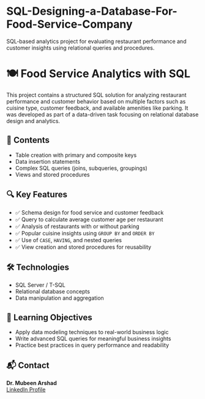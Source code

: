 # SQL-Designing-a-Database-For-Food-Service-Company
SQL-based analytics project for evaluating restaurant performance and customer insights using relational queries and procedures.

# 🍽️ Food Service Analytics with SQL

This project contains a structured SQL solution for analyzing restaurant performance and customer behavior based on multiple factors such as cuisine type, customer feedback, and available amenities like parking. It was developed as part of a data-driven task focusing on relational database design and analytics.

## 📁 Contents

  - Table creation with primary and composite keys
  - Data insertion statements
  - Complex SQL queries (joins, subqueries, groupings)
  - Views and stored procedures

## 🔍 Key Features

- ✅ Schema design for food service and customer feedback
- ✅ Query to calculate average customer age per restaurant
- ✅ Analysis of restaurants with or without parking
- ✅ Popular cuisine insights using `GROUP BY` and `ORDER BY`
- ✅ Use of `CASE`, `HAVING`, and nested queries
- ✅ View creation and stored procedures for reusability

## 🛠️ Technologies

- SQL Server / T-SQL
- Relational database concepts
- Data manipulation and aggregation

## 📌 Learning Objectives

- Apply data modeling techniques to real-world business logic
- Write advanced SQL queries for meaningful business insights
- Practice best practices in query performance and readability

## 📬 Contact

**Dr. Mubeen Arshad**  
[LinkedIn Profile](https://www.linkedin.com/in/mubeen-arshad-/)
